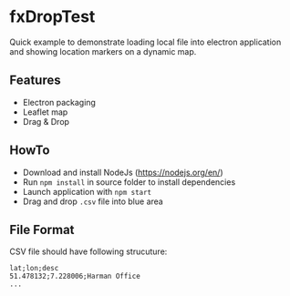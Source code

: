 # fxDropTest

Quick example to demonstrate loading local file into electron application and showing location markers on a dynamic map.

## Features

* Electron packaging
* Leaflet map
* Drag & Drop

## HowTo

* Download and install NodeJs (https://nodejs.org/en/)
* Run `npm install` in source folder to install dependencies
* Launch application with `npm start`
* Drag and drop `.csv` file into blue area

## File Format

CSV file should have following strucuture:

```
lat;lon;desc
51.478132;7.228006;Harman Office
...
```
